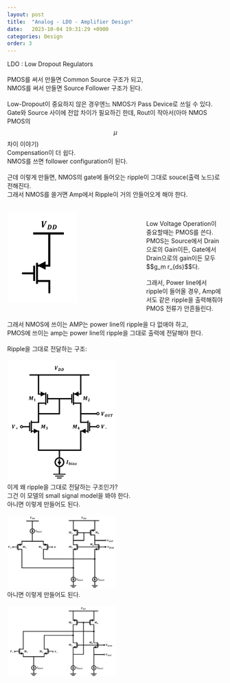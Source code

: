 ```yaml
---
layout: post
title:  "Analog - LDO - Amplifier Design"
date:   2023-10-04 19:31:29 +0900
categories: Design
order: 3
---
```


LDO : Low Dropout Regulators<br>
<br>
PMOS를 써서 만들면 Common Source 구조가 되고,<br>
NMOS를 써서 만들면 Source Follower 구조가 된다.<br>
<br>
Low-Dropout이 중요하지 않은 경우엔느 NMOS가 Pass Device로 쓰일 수 있다.<br>
Gate와 Source 사이에 전압 차이가 필요하긴 한데, Rout이 작아서(아마 NMOS PMOS의 $$\mu$$차이 이야기)<br>
Compensation이 더 쉽다.<br>
NMOS를 쓰면 follower configuration이 된다.<br>
<br>
근데 이렇게 만들면, NMOS의 gate에 들어오는 ripple이 그대로 souce(출력 노드)로 전해진다.<br>
그래서 NMOS를 쓸거면 Amp에서 Ripple이 거의 안들어오게 해야 한다.<br>
<br>

<div style="float: left">
    <img src="/public/img/LDOamp1.png" style="width: 50%; height: auto;" alt="my picture" />
</div>

<br>
Low Voltage Operation이 중요할때는 PMOS를 쓴다.<br>
PMOS는 Source에서 Drain으로의 Gain이든, Gate에서 Drain으로의 gain이든 모두 $$g_m r_{ds}$$다.<br>
<br>
그래서, Power line에서 ripple이 들어올 경우, Amp에서도 같은 ripple을 출력해줘야 PMOS 전류가 안흔들린다.<br>
<br>
그래서 NMOS에 쓰이는 AMP는 power line의 ripple을 다 없애야 하고,<br>
PMOS에 쓰이는 amp는 power line의 ripple을 그대로 출력에 전달해야 한다.<br>
<br>
Ripple을 그대로 전달하는 구조:<br>
<br>

<div style="float: left">
    <img src="/public/img/LDOamp2.png" style="width: 50%; height: auto;" alt="my picture" />
</div>

<br>
이게 왜 ripple을 그대로 전달하는 구조인가?<br>
그건 이 모델의 small signal model을 봐야 한다.<br>
아니면 이렇게 만들어도 된다.<br>

<br>

<div style="float: left">
    <img src="/public/img/LDOamp3.png" style="width: 50%; height: auto;" alt="my picture" />
</div>

<br>

<br>
아니면 이렇게 만들어도 된다.<br>

<br>

<div style="float: left">
    <img src="/public/img/LDOamp4.png" style="width: 50%; height: auto;" alt="my picture" />
</div>

<br>



